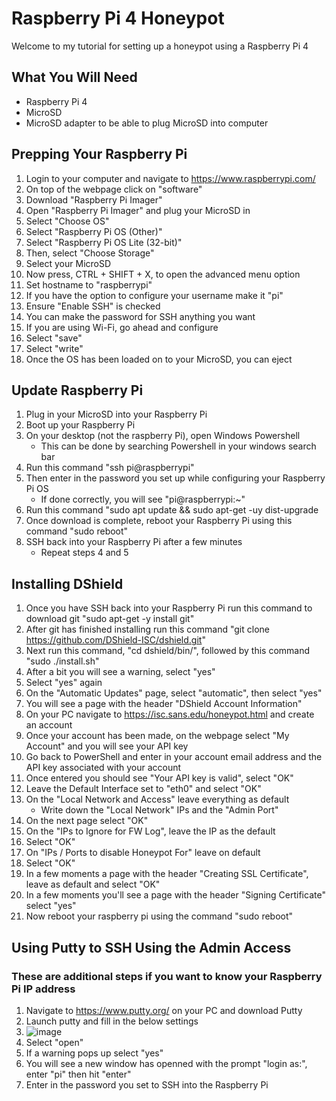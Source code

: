 # Raspberry Pi 4 Honeypot
Welcome to my tutorial for setting up a honeypot using a Raspberry Pi 4

## What You Will Need
- Raspberry Pi 4
- MicroSD
- MicroSD adapter to be able to plug MicroSD into computer

## Prepping Your Raspberry Pi
1) Login to your computer and navigate to https://www.raspberrypi.com/
2) On top of the webpage click on "software"
3) Download "Raspberry Pi Imager"
4) Open "Raspberry Pi Imager" and plug your MicroSD in
5) Select "Choose OS"
6) Select "Raspberry Pi OS (Other)"
7) Select "Raspberry Pi OS Lite (32-bit)"
8) Then, select "Choose Storage"
9) Select your MicroSD
10) Now press, CTRL + SHIFT + X, to open the advanced menu option
11) Set hostname to "raspberrypi"
12) If you have the option to configure your username make it "pi"
13) Ensure "Enable SSH" is checked
14) You can make the password for SSH anything you want
15) If you are using Wi-Fi, go ahead and configure
16) Select "save"
17) Select "write"
18) Once the OS has been loaded on to your MicroSD, you can eject

## Update Raspberry Pi
1) Plug in your MicroSD into your Raspberry Pi
2) Boot up your Raspberry Pi
3) On your desktop (not the raspberry Pi), open Windows Powershell
   - This can be done by searching Powershell in your windows search bar
4) Run this command "ssh pi@raspberrypi"
5) Then enter in the password you set up while configuring your Raspberry Pi OS
   - If done correctly, you will see "pi@raspberrypi:~"
6) Run this command "sudo apt update && sudo apt-get -uy dist-upgrade
7) Once download is complete, reboot your Raspberry Pi using this command "sudo reboot"
8) SSH back into your Raspberry Pi after a few minutes
   - Repeat steps 4 and 5

## Installing DShield
1) Once you have SSH back into your Raspberry Pi run this command to download git "sudo apt-get -y install git"
2) After git has finished installing run this command "git clone https://github.com/DShield-ISC/dshield.git"
3) Next run this command, "cd dshield/bin/", followed by this command "sudo ./install.sh"
4) After a bit you will see a warning, select "yes"
5) Select "yes" again
6) On the "Automatic Updates" page, select "automatic", then select "yes"
7) You will see a page with the header "DShield Account Information"
8) On your PC navigate to https://isc.sans.edu/honeypot.html and create an account
9) Once your account has been made, on the webpage select "My Account" and you will see your API key
10) Go back to PowerShell and enter in your account email address and the API key associated with your account
11) Once entered you should see "Your API key is valid", select "OK"
12) Leave the Default Interface set to "eth0" and select "OK"
13) On the "Local Network and Access" leave everything as default
    - Write down the "Local Network" IPs and the "Admin Port"
14) On the next page select "OK"
15) On the "IPs to Ignore for FW Log", leave the IP as the default
16) Select "OK"
17) On "IPs / Ports to disable Honeypot For" leave on default
18) Select "OK"
19) In a few moments a page with the header "Creating SSL Certificate", leave as default and select "OK"
20) In a few moments you'll see a page with the header "Signing Certificate" select "yes"
21) Now reboot your raspberry pi using the command "sudo reboot"

## Using Putty to SSH Using the Admin Access
### These are additional steps if you want to know your Raspberry Pi IP address
1) Navigate to https://www.putty.org/ on your PC and download Putty
2) Launch putty and fill in the below settings
3) ![image](https://github.com/user-attachments/assets/27f1e44a-62b3-4f70-ab56-5b6137ed1909)
4) Select "open"
5) If a warning pops up select "yes"
6) You will see a new window has openned with the prompt "login as:", enter "pi" then hit "enter"
7) Enter in the password you set to SSH into the Raspberry Pi

    
